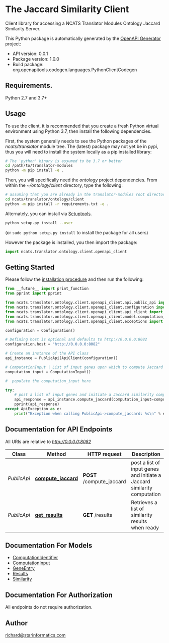 # The Jaccard Similarity Client

Client library for accessing a NCATS Translator Modules Ontology Jaccard Similarity Server.

This Python package is automatically generated by the [OpenAPI Generator](https://openapi-generator.tech) project:

- API version: 0.0.1
- Package version: 1.0.0
- Build package: org.openapitools.codegen.languages.PythonClientCodegen

## Requirements.

Python 2.7 and 3.7+

## Usage

To use the client, it is recommended that you create a fresh Python virtual environment using Python 3.7, then
install the following dependencies.
 
First, the system generally needs to see the Python packages of the *ncats/translator* module tree. The (latest) 
package may not yet be in pypi, thus you will need to install the system locally as a pip installed library:

```bash
# The 'python' binary is assumed to be 3.7 or better
cd /path/to/translator-modules
python -m pip install -e .
```

Then,  you will specifically need the *ontology* project dependencies. From within the *~/ontology/client* 
directory, type the following:

```bash
# assuming that you are already in the translator-modules root directory
cd ncats/translator/ontology/client
python -m pip install -r requirements.txt -e .
```

Alternately, you can install via [Setuptools](http://pypi.python.org/pypi/setuptools).

```sh
python setup.py install --user
```
(or `sudo python setup.py install` to install the package for all users)

However the package is installed, you then import the package:
```python
import ncats.translator.ontology.client.openapi_client
```

## Getting Started

Please follow the [installation procedure](#installation--usage) and then run the following:

```python
from __future__ import print_function
from pprint import pprint

from ncats.translator.ontology.client.openapi_client.api.public_api import PublicApi
from ncats.translator.ontology.client.openapi_client.configuration import Configuration
from ncats.translator.ontology.client.openapi_client.api_client import ApiClient
from ncats.translator.ontology.client.openapi_client.model.computation_input import ComputationInput
from ncats.translator.ontology.client.openapi_client.exceptions import ApiException

configuration = Configuration()

# Defining host is optional and defaults to http://0.0.0.0:8082
configuration.host = "http://0.0.0.0:8082"

# Create an instance of the API class
api_instance = PublicApi(ApiClient(configuration))

# ComputationInput | List of input genes upon which to compute Jaccard similarity  (optional)
computation_input = ComputationInput() 

#  populate the computation_input here

try:
    # post a list of input genes and initiate a Jaccard similarity computation
    api_response = api_instance.compute_jaccard(computation_input=computation_input)
    pprint(api_response)
except ApiException as e:
    print("Exception when calling PublicApi->compute_jaccard: %s\n" % e)

```

## Documentation for API Endpoints

All URIs are relative to *http://0.0.0.0:8082*

Class | Method | HTTP request | Description
------------ | ------------- | ------------- | -------------
*PublicApi* | [**compute_jaccard**](docs/PublicApi.md#compute_jaccard) | **POST** /compute_jaccard | post a list of input genes and initiate a Jaccard similarity computation
*PublicApi* | [**get_results**](docs/PublicApi.md#get_results) | **GET** /results | Retrieves a list of similarity results when ready 


## Documentation For Models

 - [ComputationIdentifier](docs/ComputationIdentifier.md)
 - [ComputationInput](docs/ComputationInput.md)
 - [GeneEntry](docs/GeneEntry.md)
 - [Results](docs/Results.md)
 - [Similarity](docs/Similarity.md)


## Documentation For Authorization

 All endpoints do not require authorization.

## Author

richard@starinformatics.com
